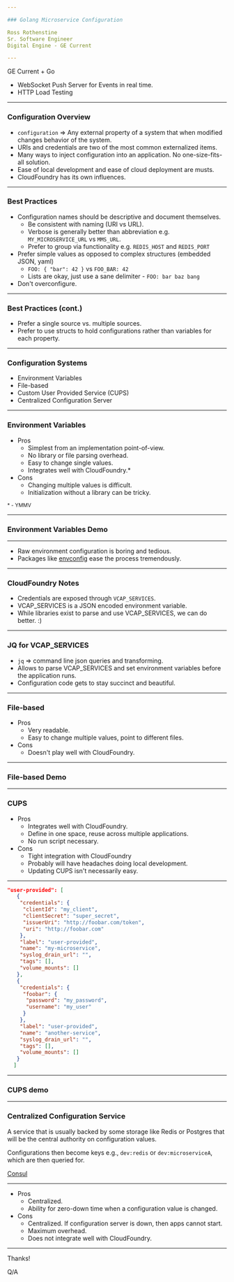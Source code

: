 ```yaml
---

### Golang Microservice Configuration

Ross Rothenstine   
Sr. Software Engineer    
Digital Engine - GE Current

---
```


GE Current + Go

 - WebSocket Push Server for Events in real time.
 - HTTP Load Testing

---

### Configuration Overview

 - `configuration` => Any external property of a system that when modified changes behavior of the system.
 - URIs and credentials are two of the most common externalized items.
 - Many ways to inject configuration into an application. No one-size-fits-all solution.
 - Ease of local development and ease of cloud deployment are musts.
 - CloudFoundry has its own influences.
 
---

### Best Practices 

 - Configuration names should be descriptive and document themselves.
   - Be consistent with naming (URI vs URL).
   - Verbose is generally better than abbreviation e.g. `MY_MICROSERVICE_URL` vs `MMS_URL`.
   - Prefer to group via functionality e.g. `REDIS_HOST` and `REDIS_PORT`
 - Prefer simple values as opposed to complex structures (embedded JSON, yaml)
   - `FOO: { "bar": 42 }` vs `FOO_BAR: 42`
   - Lists are okay, just use a sane delimiter - `FOO: bar baz bang`
 - Don't overconfigure.
   
---

### Best Practices (cont.)

 - Prefer a single source vs. multiple sources.
 - Prefer to use structs to hold configurations rather than variables for each property.

---

### Configuration Systems

 - Environment Variables
 - File-based
 - Custom User Provided Service (CUPS)
 - Centralized Configuration Server
 
---

### Environment Variables

 - Pros
   - Simplest from an implementation point-of-view.
   - No library or file parsing overhead.
   - Easy to change single values.
   - Integrates well with CloudFoundry.\*
 - Cons
   - Changing multiple values is difficult.
   - Initialization without a library can be tricky. 
   
<sub>\* - YMMV</sub>

---

### Environment Variables Demo

---

 - Raw environment configuration is boring and tedious.
 - Packages like [envconfig](https://github.com/kelseyhightower/envconfig) ease the process tremendously.

---

### CloudFoundry Notes

 - Credentials are exposed through `VCAP_SERVICES`.
 - VCAP_SERVICES is a JSON encoded environment variable.
 - While libraries exist to parse and use VCAP_SERVICES, we can do better. :)
 
---

### JQ for VCAP_SERVICES

 - `jq` => command line json queries and transforming.
 - Allows to parse VCAP_SERVICES and set environment variables before the application runs.
 - Configuration code gets to stay succinct and beautiful.
 
--- 

### File-based

 - Pros
   - Very readable.
   - Easy to change multiple values, point to different files.
 - Cons
   - Doesn't play well with CloudFoundry.

--- 

### File-based Demo

---

### CUPS

 - Pros
   - Integrates well with CloudFoundry.
   - Define in one space, reuse across multiple applications.
   - No run script necessary.
 - Cons
   - Tight integration with CloudFoundry
   - Probably will have headaches doing local development.
   - Updating CUPS isn't necessarily easy.
   
---

```json
"user-provided": [
   {
    "credentials": {
     "clientId": "my_client",
     "clientSecret": "super_secret",
     "issuerUri": "http://foobar.com/token",
     "uri": "http://foobar.com"
    },
    "label": "user-provided",
    "name": "my-microservice",
    "syslog_drain_url": "",
    "tags": [],
    "volume_mounts": []
   },
   {
    "credentials": {
     "foobar": {
      "password": "my_password",
      "username": "my_user"
     }
    },
    "label": "user-provided",
    "name": "another-service",
    "syslog_drain_url": "",
    "tags": [],
    "volume_mounts": []
   }
  ]

```

---

### CUPS demo

---

### Centralized Configuration Service

A service that is usually backed by some storage like Redis or Postgres that will be the central authority on configuration values.

Configurations then become keys e.g., `dev:redis` or `dev:microserviceA`, which are then queried for.

[Consul](https://www.consul.io)

---

  - Pros
    - Centralized.
    - Ability for zero-down time when a configuration value is changed.
  - Cons
    - Centralized. If configuration server is down, then apps cannot start.
    - Maximum overhead.
    - Does not integrate well with CloudFoundry.
    
---

Thanks!

Q/A
